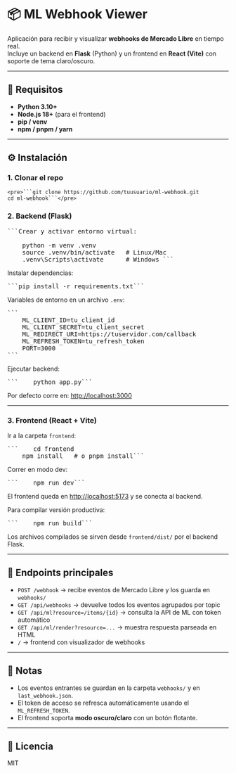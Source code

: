 # 📦 ML Webhook Viewer

Aplicación para recibir y visualizar **webhooks de Mercado Libre** en tiempo real.  
Incluye un backend en **Flask** (Python) y un frontend en **React (Vite)** con soporte de tema claro/oscuro.

---

## 🚀 Requisitos

- **Python 3.10+**
- **Node.js 18+** (para el frontend)
- **pip / venv**
- **npm / pnpm / yarn**

---

## ⚙️ Instalación

### 1. Clonar el repo

    <pre>```git clone https://github.com/tuusuario/ml-webhook.git
    cd ml-webhook```</pre>

### 2. Backend (Flask)

<pre>```Crear y activar entorno virtual:

    python -m venv .venv
    source .venv/bin/activate   # Linux/Mac
    .venv\Scripts\activate      # Windows ```</pre>

Instalar dependencias:

<pre>```pip install -r requirements.txt```</Pre>

Variables de entorno en un archivo `.env`:

<pre>```
    ML_CLIENT_ID=tu_client_id
    ML_CLIENT_SECRET=tu_client_secret
    ML_REDIRECT_URI=https://tuservidor.com/callback
    ML_REFRESH_TOKEN=tu_refresh_token
    PORT=3000
```</pre>
Ejecutar backend:

<pre>```    python app.py```</pre>

Por defecto corre en: [http://localhost:3000](http://localhost:3000)

---

### 3. Frontend (React + Vite)

Ir a la carpeta `frontend`:

<pre>```    cd frontend
    npm install   # o pnpm install```</pre>

Correr en modo dev:

<pre>```    npm run dev```</pre>

El frontend queda en [http://localhost:5173](http://localhost:5173) y se conecta al backend.

Para compilar versión productiva:

<pre>```    npm run build```</pre>

Los archivos compilados se sirven desde `frontend/dist/` por el backend Flask.

---

## 📡 Endpoints principales

- `POST /webhook` → recibe eventos de Mercado Libre y los guarda en `webhooks/`
- `GET /api/webhooks` → devuelve todos los eventos agrupados por topic
- `GET /api/ml?resource=/items/{id}` → consulta la API de ML con token automático
- `GET /api/ml/render?resource=...` → muestra respuesta parseada en HTML
- `/` → frontend con visualizador de webhooks

---

## 📝 Notas

- Los eventos entrantes se guardan en la carpeta `webhooks/` y en `last_webhook.json`.
- El token de acceso se refresca automáticamente usando el `ML_REFRESH_TOKEN`.
- El frontend soporta **modo oscuro/claro** con un botón flotante.

---

## 📄 Licencia

MIT
